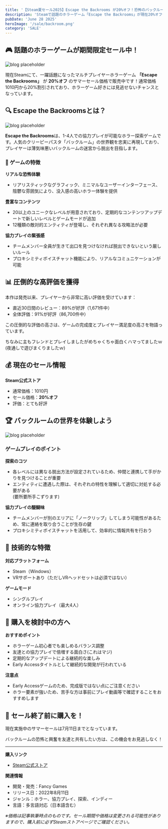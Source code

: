 ```yaml
---
title: '【Steam夏セール2025】Escape the Backrooms が20%オフ！恐怖のバックルームを仲間と攻略しよう'
description: 'Steamで話題のホラーゲーム「Escape the Backrooms」が現在20%オフセール中！最大4人での協力プレイが楽しめる、バックルーム脱出ホラーゲームの魅力とセール情報を詳しく解説します。'
pubDate: 'June 28 2025'
heroImage: '/sale/backroom.png'
category: 'SALE'
---
```


## 🎮 話題のホラーゲームが期間限定セール中！

![blog placeholder](/sale/sale2.png)

現在Steamにて、一躍話題になったマルチプレイヤーホラーゲーム **「Escape the Backrooms」** が **20%オフ** のサマーセール価格で販売中です！通常価格1010円から20%割引されており、ホラーゲーム好きには見逃せないチャンスとなっています。

## 🔍 Escape the Backroomsとは？

![blog placeholder](/sale/backroom2.png)

**Escape the Backrooms**は、1-4人での協力プレイが可能なホラー探索ゲームです。人気のクリーピーパスタ「バックルーム」の世界観を忠実に再現しており、プレイヤーは薄気味悪いバックルームの迷宮から脱出を目指します。

### 🎯 ゲームの特徴

**リアルな恐怖体験**
- リアリスティックなグラフィック、ミニマルなユーザーインターフェース、陰鬱な雰囲気により、没入感の高いホラー体験を提供

**豊富なコンテンツ**
- 20以上のユニークなレベルが用意されており、定期的なコンテンツアップデートで新しいレベルとゲームモードが追加
- 12種類の敵対的エンティティが登場し、それぞれ異なる攻略法が必要

**協力プレイの緊張感**
- チームメンバー全員が生きて出口を見つけなければ脱出できないという厳しいルール
- プロキシミティボイスチャット機能により、リアルなコミュニケーションが可能

## 📊 圧倒的な高評価を獲得

本作は発売以来、プレイヤーから非常に高い評価を受けています：

- 直近30日間のレビュー：89%が好評（1,671件中）
- 全体評価：91%が好評（86,700件中）

この圧倒的な評価の高さは、ゲームの完成度とプレイヤー満足度の高さを物語っています。

ちなみに主もフレンドとプレイしましたがめちゃくちゃ面白くハマってましたｗ(夜通しで遊びまくりましたｗ)

## 💰 現在のセール情報

**Steam公式ストア**
- 通常価格：1010円
- セール価格：**20%オフ**
- 評価：とても好評



## 🏆 バックルームの世界を体験しよう

![blog placeholder](/sale/backroom4.png)

### ゲームプレイのポイント

**探索のコツ**
- 各レベルには異なる脱出方法が設定されているため、仲間と連携して手がかりを見つけることが重要
- エンティティに遭遇した際は、それぞれの特性を理解して適切に対処する必要がある<br/>
(要所要所手こずります)

**協力プレイの醍醐味**
- チームメンバーが別のエリアに「ノークリップ」してしまう可能性があるため、常に連絡を取り合うことが生存の鍵
- プロキシミティボイスチャットを活用して、効率的に情報共有を行おう

## 🎨 技術的な特徴

**対応プラットフォーム**
- Steam（Windows）
- VRサポートあり（ただしVRヘッドセットは必須ではない）

**ゲームモード**
- シングルプレイ
- オンライン協力プレイ（最大4人）

## 🎁 購入を検討中の方へ

**おすすめポイント**
- ホラーゲーム初心者でも楽しめるバランス調整
- 友達との協力プレイで倍増する面白さ(これはマジ)
- 定期的なアップデートによる継続的な楽しみ
- Early Accessタイトルとして継続的な開発が行われている

**注意点**
- Early Accessゲームのため、完成版ではない点にご注意ください
- ホラー要素が強いため、苦手な方は事前にプレイ動画等で確認することをおすすめします

## 🛒 セール終了前に購入を！

現在実施中のサマーセールは7月11日までとなっています。

バックルームの恐怖と興奮を友達と共有したい方は、この機会をお見逃しなく！

---

**購入リンク**
- [Steam公式ストア](https://store.steampowered.com/app/1943950/Escape_the_Backrooms/)

**関連情報**
- 開発・発売：Fancy Games
- リリース日：2022年8月11日
- ジャンル：ホラー、協力プレイ、探索、インディー
- 言語：多言語対応（日本語含む）

*※価格は記事執筆時点のものです。セール期間や価格は変更される可能性がありますので、購入前に必ずSteamストアページでご確認ください。*